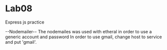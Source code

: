 # Lab08
Express js practice

--Nodemailer--
The nodemailes was used with etheral in order to use a generic account and password
In order to use gmail, change host to service and put 'gmail'.